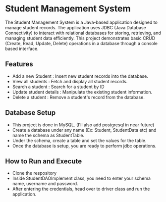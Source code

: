 # Student Management System 

The Student Management System is a Java-based application designed to manage student records. The application uses JDBC (Java Database Connectivity) to interact with relational databases for storing, retrieving, and managing student data efficiently. This project demonstrates basic CRUD (Create, Read, Update, Delete) operations in a database through a console based interface.

## Features

- Add a new Student : Insert new student records into the database.
- View all students : Fetch and display all student records.
- Search a student : Search for a student by ID
- Update student details : Manipulate the existing student information.
- Delete a student : Remove a student's record from the database.

## Database Setup

- This project is done in MySQL. (I'll also add postgresql in near future)
- Create a database under any name (Ex: Student, StudentData etc) and name the schema as StudentTable. 
- Under the schema, create a table and set the values for the table.
- Once the database is setup, you are ready to perform jdbc operations.

## How to Run and Execute

- Clone the respository
- Inside StudentDAOImplement class, you need to enter your schema name, username and password.
- After entering the credentials, head over to driver class and run the application.


